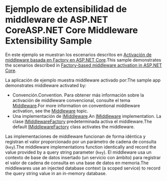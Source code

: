 # <a name="aspnet-core-middleware-extensibility-sample"></a><span data-ttu-id="37ab4-101">Ejemplo de extensibilidad de middleware de ASP.NET Core</span><span class="sxs-lookup"><span data-stu-id="37ab4-101">ASP.NET Core Middleware Extensibility Sample</span></span>

<span data-ttu-id="37ab4-102">En este ejemplo se muestran los escenarios descritos en [Activación de middleware basada en Factory en ASP.NET Core](https://docs.microsoft.com/aspnet/core/fundamentals/middleware/middleware-extensibility).</span><span class="sxs-lookup"><span data-stu-id="37ab4-102">This sample demonstrates the scenarios described in [Factory-based middleware activation in ASP.NET Core](https://docs.microsoft.com/aspnet/core/fundamentals/middleware/middleware-extensibility).</span></span>

<span data-ttu-id="37ab4-103">La aplicación de ejemplo muestra middleware activado por:</span><span class="sxs-lookup"><span data-stu-id="37ab4-103">The sample app demonstrates middleware activated by:</span></span>

* <span data-ttu-id="37ab4-104">Convención.</span><span class="sxs-lookup"><span data-stu-id="37ab4-104">Convention.</span></span> <span data-ttu-id="37ab4-105">Para obtener más información sobre la activación de middleware convencional, consulte el tema [Middleware](https://docs.microsoft.com/aspnet/core/fundamentals/middleware/).</span><span class="sxs-lookup"><span data-stu-id="37ab4-105">For more information on conventional middleware activation, see the [Middleware](https://docs.microsoft.com/aspnet/core/fundamentals/middleware/) topic.</span></span>
* <span data-ttu-id="37ab4-106">Una implementación de [IMiddleware](https://docs.microsoft.com/dotnet/api/microsoft.aspnetcore.http.imiddleware).</span><span class="sxs-lookup"><span data-stu-id="37ab4-106">An [IMiddleware](https://docs.microsoft.com/dotnet/api/microsoft.aspnetcore.http.imiddleware) implementation.</span></span> <span data-ttu-id="37ab4-107">La clase [IMiddlewareFactory](https://docs.microsoft.com/dotnet/api/microsoft.aspnetcore.http.imiddlewarefactory) predeterminada activa el middleware.</span><span class="sxs-lookup"><span data-stu-id="37ab4-107">The default [IMiddlewareFactory](https://docs.microsoft.com/dotnet/api/microsoft.aspnetcore.http.imiddlewarefactory) class activates the middleware.</span></span>

<span data-ttu-id="37ab4-108">Las implementaciones de middleware funcionan de forma idéntica y registran el valor proporcionado por un parámetro de cadena de consulta (`key`).</span><span class="sxs-lookup"><span data-stu-id="37ab4-108">The middleware implementations function identically and record the value provided by a query string parameter (`key`).</span></span> <span data-ttu-id="37ab4-109">El middleware usa un contexto de base de datos insertado (un servicio con ámbito) para registrar el valor de cadena de consulta en una base de datos en memoria.</span><span class="sxs-lookup"><span data-stu-id="37ab4-109">The middlewares use an injected database context (a scoped service) to record the query string value in an in-memory database.</span></span>
